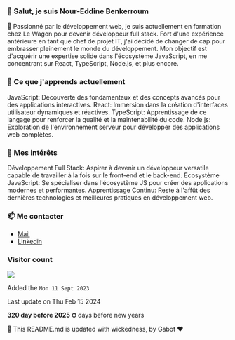 

### 👋 Salut, je suis Nour-Eddine Benkerroum

🚀 Passionné par le développement web, je suis actuellement en formation chez Le Wagon pour devenir développeur full stack. Fort d'une expérience antérieure en tant que chef de projet IT, j'ai décidé de changer de cap pour embrasser pleinement le monde du développement. Mon objectif est d'acquérir une expertise solide dans l'écosystème JavaScript, en me concentrant sur React, TypeScript, Node.js, et plus encore.

### 🌱 Ce que j'apprends actuellement

JavaScript: Découverte des fondamentaux et des concepts avancés pour des applications interactives.
React: Immersion dans la création d'interfaces utilisateur dynamiques et réactives.
TypeScript: Apprentissage de ce langage pour renforcer la qualité et la maintenabilité du code.
Node.js: Exploration de l'environnement serveur pour développer des applications web complètes.

### 🎯 Mes intérêts

Développement Full Stack: Aspirer à devenir un développeur versatile capable de travailler à la fois sur le front-end et le back-end.
Ecosystème JavaScript: Se spécialiser dans l'écosystème JS pour créer des applications modernes et performantes.
Apprentissage Continu: Reste à l'affût des dernières technologies et meilleures pratiques en développement web.

### 📫 Me contacter

- [Mail](noureddine.benkerroum@gmail.com)
- [Linkedin](https://www.linkedin.com/in/nbenkerroum/)


### Visitor count

<img src="https://profile-counter.glitch.me/BNoure/count.svg" />

Added the `Mon 11 Sept 2023`

Last update on Thu Feb 15 2024

**320 day before 2025 ⏱** days before new years

🤖 This README.md is updated with wickedness, by Gabot ❤️
